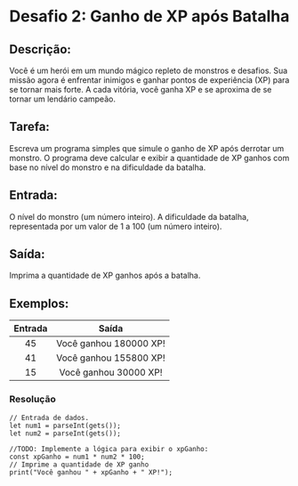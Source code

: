 # Desafio 2: Ganho de XP após Batalha

## Descrição:
Você é um herói em um mundo mágico repleto de monstros e desafios. Sua missão agora é enfrentar inimigos e ganhar pontos de experiência (XP) para se tornar mais forte. A cada vitória, você ganha XP e se aproxima de se tornar um lendário campeão.

## Tarefa:
Escreva um programa simples que simule o ganho de XP após derrotar um monstro. O programa deve calcular e exibir a quantidade de XP ganhos com base no nível do monstro e na dificuldade da batalha.

## Entrada:
O nível do monstro (um número inteiro).
A dificuldade da batalha, representada por um valor de 1 a 100 (um número inteiro).

## Saída:
Imprima a quantidade de XP ganhos após a batalha.

## Exemplos:
| Entrada |       Saída                |
|:-------:|:-------------------------:|
|   45    | Você ganhou 180000 XP!    |
|   41    | Você ganhou 155800 XP!    |
|   15    | Você ganhou 30000 XP!     |


### Resolução
```
// Entrada de dados.
let num1 = parseInt(gets());
let num2 = parseInt(gets());

//TODO: Implemente a lógica para exibir o xpGanho:
const xpGanho = num1 * num2 * 100;
// Imprime a quantidade de XP ganho
print("Você ganhou " + xpGanho + " XP!");
```

